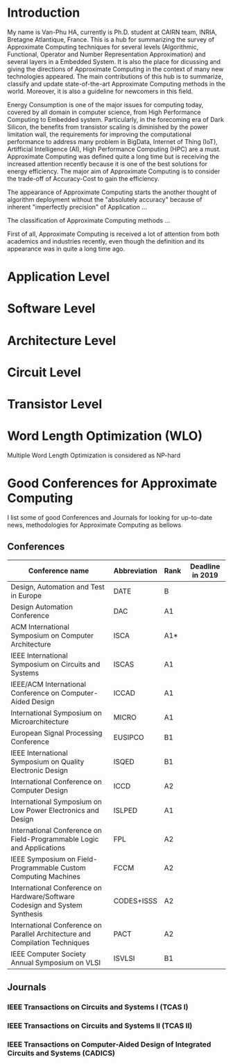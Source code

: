 # Introduction
My name is Van-Phu HA, currently is Ph.D. student at CAIRN team, INRIA, Bretagne Atlantique, France. This is a hub for summarizing the survey of Approximate Computing techniques for several levels (Algorithmic, Functional, Operator and Number Representation Approximation) and several layers in a Embedded System. It is also the place for dicussing and giving the directions of Approximate Computing in the context of many new technologies appeared. The main contributions of this hub is to summarize, classify and update state-of-the-art Approximate Computing methods in the world. Moreover, it is also a guideline for newcomers in this field.

Energy Consumption is one of the major issues for computing today, covered by all domain in computer science, from High Performance Computing to Embedded system. Particularly, in the forecoming era of Dark Silicon, the benefits from transistor scaling is diminished by the power limitation wall, the requirements for improving the computational performance to address many problem in BigData, Internet of Thing (IoT), Artifficial Intelligence (AI), High Performance Computing (HPC) are a must. Approximate Computing was defined quite a long time but is receiving the increased attention recently because it is one of the best solutions for energy efficiency. The major aim of Approximate Computing is to consider the trade-off of Accuracy-Cost to gain the efficiency. 

The appearance of Approximate Computing starts the another thought of algorithm deployment without the "absolutely accuracy" because of inherent "imperfectly precision" of Application ...

The classification of Approximate Computing methods ...

First of all, Approximate Computing is received a lot of attention from both academics and industries recently, even though the definition and its appearance was in quite a long time ago.
# Application Level

# Software Level

# Architecture Level

# Circuit Level

# Transistor Level

# Word Length Optimization (WLO)
Multiple Word Length Optimization is considered as NP-hard 

# Good Conferences for Approximate Computing 
I list some of good Conferences and Journals for looking for up-to-date news, methodologies for Approximate Computing as bellows

## Conferences

| Conference name                                                              | Abbreviation | Rank | Deadline in 2019 |
|------------------------------------------------------------------------------|--------------|------|------------------|
| Design, Automation and Test in Europe                                        | DATE         | B    |                  |
| Design Automation Conference                                                 | DAC          | A1   |                  |
| ACM International Symposium on Computer Architecture                         | ISCA         | A1*  |                  |
| IEEE International Symposium on Circuits and Systems                         | ISCAS        | A1   |                  |
| IEEE/ACM International Conference on Computer-Aided Design                   | ICCAD        | A1   |                  |
| International Symposium on Microarchitecture                                 | MICRO        | A1   |                  |
| European Signal Processing Conference                                        | EUSIPCO      | B1   |                  |
| IEEE International Symposium on Quality Electronic Design                    | ISQED        | B1   |                  |
| International Conference on Computer Design                                  | ICCD         | A2   |                  |
| International Symposium on Low Power Electronics and Design                  | ISLPED       | A1   |                  |
| International Conference on Field-Programmable Logic and Applications        | FPL          | A2   |                  |
| IEEE Symposium on Field-Programmable Custom Computing Machines               | FCCM         | A2   |                  |
| International Conference on Hardware/Software Codesign and System Synthesis  | CODES+ISSS   | A2   |                  |
| International Conference on Parallel Architecture and Compilation Techniques | PACT         | A2   |                  |
| IEEE Computer Society Annual Symposium on VLSI                               | ISVLSI       | B1   |                  |

## Journals
### IEEE Transactions on Circuits and Systems I (TCAS I)
### IEEE Transactions on Circuits and Systems II (TCAS II)
### IEEE Transactions on Computer-Aided Design of Integrated Circuits and Systems (CADICS)

